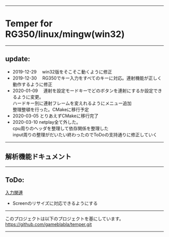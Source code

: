 ***
# Temper for RG350/linux/mingw(win32)
***
## update:
- 2019-12-29
　win32版をそこそこ動くように修正
- 2019-12-30
　RG350でキー入力をすべてのキーに対応。連射機能が正しく動作するように修正
- 2020-01-09
　連射を設定モードキーでどのボタンを連射にするか設定できるように変更。  
ハードキー別に連射フレームを変えれるようにメニュー追加  
整理整頓を行った。CMakeに移行予定  
- 2020-03-05
  とりあえずCMakeに移行完了  
- 2020-03-10
  netplay全て外した。  
  cpu周りのヘッダを整理して依存関係を整理した  
  input周りの整理がだいたい終わったのでToDoの支持通りに修正していく

***
## 解析機能ドキュメント
***
## ToDo:
[入力関連](./doc/input.md)

- Screenのリサイズに対応できるようにする

***
このプロジェクトは以下のプロジェクトを基にしています。  
https://github.com/gameblabla/temper.git

***
